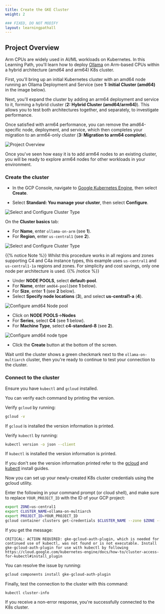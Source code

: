 ```yaml
---
title: Create the GKE Cluster
weight: 2

### FIXED, DO NOT MODIFY
layout: learningpathall
---
```


## Project Overview

Arm CPUs are widely used in  AI/ML workloads on Kubernetes. In this Learning Path, you'll learn how to deploy [Ollama](https://ollama.com/) on Arm-based CPUs within a hybrid architecture (amd64 and arm64) K8s cluster.

First, you'll bring up an initial Kubernetes cluster with an amd64 node running an Ollama Deployment and Service (see **1:  Initial Cluster (amd64)** in the image below).

Next, you'll expand the cluster by adding an arm64 deployment and service to it, forming a hybrid cluster (**2: Hybrid Cluster (amd64/arm64)**). This allows you to test both architectures together, and separately, to investigate performance. 

Once satisfied with arm64 performance, you can remove the amd64-specific node, deployment, and service, which then completes your migration to an arm64-only cluster (**3: Migration to arm64 complete**).

![Project Overview](images/general_flow_v2.png)

Once you've seen how easy it is to add arm64 nodes to an existing cluster, you will be ready to  explore arm64 nodes for other workloads in your environment.
 
### Create the cluster

* In the GCP Console, navigate to [Google Kubernetes Engine](https://console.cloud.google.com/kubernetes/list/overview), then select **Create**.

* Select **Standard: You manage your cluster**, then select **Configure**.

![Select and Configure Cluster Type](images/select_standard.png)

On the **Cluster basics** tab:

* For **Name**, enter `ollama-on-arm` (see **1**).
* For **Region**, enter `us-central1` (see **2**).

![Select and Configure Cluster Type](images/cluster_basics.png)

{{% notice Note %}}
Whilst this procedure works in all regions and zones supporting C4 and C4a instance types, this example uses `us-central1` and `us-central1-1a` regions and zones. For simplicity and cost savings, only one node per architecture is used. 
{{% /notice %}}

* Under **NODE POOLS**, select **default-pool**.
* For **Name**, enter `amd64-pool`(see **1** below).
* For **Size**, enter **1** (see **2** below).
* Select **Specify node locations** (**3**), and select **us-central1-a** (**4**).

![Configure amd64 Node pool](images/x86-node-pool.png)


* Click on **NODE POOLS**->**Nodes**
* For **Series**, select **C4** (see **1** below).
* For **Machine Type**, select **c4-standard-8** (see **2**).

![Configure amd64 node type](images/configure-x86-note-type.png)

* Click the **Create** button at the bottom of the screen.

Wait until the cluster shows a green checkmark next to the `ollama-on-multiarch` cluster, then you're ready to continue to test your connection to the cluster.

### Connect to the cluster

Ensure you have `kubectl` and `gcloud` installed. 

You can verify each command by printing the version.

Verify `gcloud` by running:

```bash
gcloud -v
```

If `gcloud` is installed the version information is printed. 

Verify `kubectl` by running:

```bash
kubectl version -o json --client
```

If `kubectl` is installed the version information is printed. 

If you don't see the version information printed refer to the [gcloud](/install-guides/gcloud) and [kubectl](/install-guides/kubectl/) install guides.

Now you can set up your newly-created K8s cluster credentials using the gcloud utility.  

Enter the following in your command prompt (or cloud shell), and make sure to replace `YOUR_PROJECT_ID` with the ID of your GCP project:

```bash
export ZONE=us-central1
export CLUSTER_NAME=ollama-on-multiarch
export PROJECT_ID=YOUR_PROJECT_ID
gcloud container clusters get-credentials $CLUSTER_NAME --zone $ZONE --project $PROJECT_ID
```

If you get the message:

```output
CRITICAL: ACTION REQUIRED: gke-gcloud-auth-plugin, which is needed for continued use of kubectl, was not found or is not executable. Install gke-gcloud-auth-plugin for use with kubectl by following https://cloud.google.com/kubernetes-engine/docs/how-to/cluster-access-for-kubectl#install_plugin
```

You can resolve the issue by running: 

```bash
gcloud components install gke-gcloud-auth-plugin
```

Finally, test the connection to the cluster with this command:

```commandline
kubectl cluster-info
```

If you receive a non-error response, you're successfully connected to the K8s cluster.